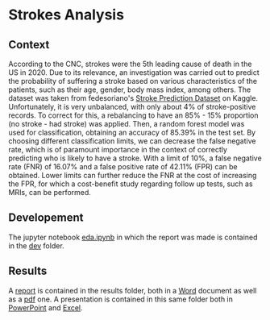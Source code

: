 # Strokes Analysis

## Context

According to the CNC, strokes were the 5th leading cause of death in the US in 2020. Due to its relevance, an investigation was carried out to predict the probability of suffering a stroke based on various characteristics of the patients, such as their age, gender, body mass index, among others. The dataset was taken from fedesoriano's [Stroke Prediction Dataset](https://www.kaggle.com/fedesoriano/stroke-prediction-dataset) on Kaggle. Unfortunately, it is very unbalanced, with only about 4% of stroke-positive records. To correct for this, a rebalancing to have an 85% - 15% proportion (no stroke - had stroke) was applied. Then, a random forest model was used for classification, obtaining an accuracy of 85.39% in the test set. By choosing different classification limits, we can decrease the false negative rate, which is of paramount importance in the context of correctly predicting who is likely to have a stroke. With a limit of 10%, a false negative rate (FNR) of 16.07% and a false positive rate of 42.11% (FPR) can be obtained. Lower limits can further reduce the FNR at the cost of increasing the FPR, for which a cost-benefit study regarding follow up tests, such as MRIs, can be performed.


## Developement

The jupyter notebook [eda.ipynb](dev/eda.ipynb) in which the report was made is contained in the [dev](dev/) folder.


## Results

A [report](report/) is contained in the results folder, both in a [Word](report/stroke_predictions_miguel_calvo_valente.docx) document as well as a [pdf](report/stroke_predictions_miguel_calvo_valente.pdf) one. 
A presentation is contained in this same folder both in [PowerPoint](report/stroke_predictions_miguel_calvo_valente.pptx) and [Excel](report/stroke_predictions_miguel_calvo_valente.xlsx).